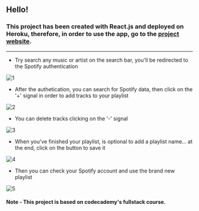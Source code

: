 ## Hello!
### This project has been created with React.js and deployed on Heroku, therefore, in order to use the app, go to the [project website](https://jamming-project-fabio.herokuapp.com/).
*** 

+ <p>Try search any music or artist on the search bar, you'll be redirected to the Spotify authentication </p>

![1](https://media.giphy.com/media/AESMl8NeiS8KVrkevO/giphy.gif)

+ <p>After the authetication, you can search for Spotify data, then click on the '+' signal in order to add tracks to your playlist </p>

![2](https://media.giphy.com/media/VwjjcFvVweaz1RnQYw/giphy.gif)

+ <p>You can delete tracks clicking on the '-' signal </p>

![3](https://media.giphy.com/media/HGzw4xnqNnLpcfgVg2/giphy.gif)

+ <p>When you've finished your playlist, is optional to add a playlist name... at the end, click on the button to save it</p>

![4](https://media.giphy.com/media/bIIz3FqNK0559Ok2eP/giphy.gif)

+ <p>Then you can check your Spotify account and use the brand new playlist </p>

![5](https://media.giphy.com/media/hzeP3pwRB7HkEBPvnl/giphy.gif)

#### Note - This project is based on codecademy's fullstack course. 
